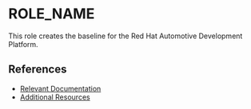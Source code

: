 # ROLE_NAME

This role creates the baseline for the Red Hat Automotive Development Platform.



## References

- [Relevant Documentation](https://docs.example.com)
- [Additional Resources](https://resources.example.com)

